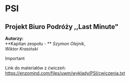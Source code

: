 # **PSI**
## **Projekt Biuro Podróży ,,Last Minute"**

**Autorzy:**\
**Kapitan zespołu - ** *Szymon Olejnik*,\
*Wiktor Krasiński*




> [!IMPORTANT]
> Link do materiałów z ćwiczeń:
> https://enzomind.com/files/uwm/wyklady/PSI/cwiczenia.txt
